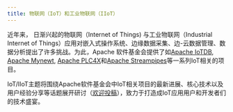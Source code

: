 ```yaml
---
title: 物联网（IoT）和工业物联网（IIoT）
---
```


近年来， 日渐兴起的物联网（Internet of Things) 与工业物联网（Industrial Internet of Things）应用对嵌入式操作系统、边缘数据采集、边-云数据管理、数据分析提出了许多挑战。为此，Apache 软件基金会提供了如[Apache IoTDB](https://iotdb.apache.org), [Apache Mynewt](https://mynewt.apache.org), [Apache PLC4X](https://plc4x.apache.org)和[Apache Streampipes](https://streampipes.apache.org)等一系列IoT相关的项目。

IoT/IIoT主题将围绕Apache软件基金会中IoT相关项目的最新进展、核心技术以及用户经验分享等话题展开研讨（[欢迎投稿](https://acasia2021.jamhosted.net/)），致力于打造成IoT应用用户和开发者们的技术盛宴。
